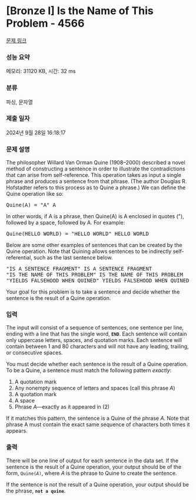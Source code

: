 # [Bronze I] Is the Name of This Problem - 4566 

[문제 링크](https://www.acmicpc.net/problem/4566) 

### 성능 요약

메모리: 31120 KB, 시간: 32 ms

### 분류

파싱, 문자열

### 제출 일자

2024년 9월 28일 16:18:17

### 문제 설명

<p>The philosopher Willard Van Orman Quine (1908–2000) described a novel method of constructing a sentence in order to illustrate the contradictions that can arise from self-reference. This operation takes as input a single phrase and produces a sentence from that phrase. (The author Douglas R. Hofstadter refers to this process as to Quine a phrase.) We can define the Quine operation like so:</p>

<pre>Quine(A) = "A" A
</pre>

<p>In other words, if A is a phrase, then Quine(A) is A enclosed in quotes ("), followed by a space, followed by A. For example:</p>

<pre>Quine(HELLO WORLD) = "HELLO WORLD" HELLO WORLD
</pre>

<p>Below are some other examples of sentences that can be created by the Quine operation. Note that Quining allows sentences to be indirectly self-referential, such as the last sentence below.</p>

<pre>"IS A SENTENCE FRAGMENT" IS A SENTENCE FRAGMENT
"IS THE NAME OF THIS PROBLEM" IS THE NAME OF THIS PROBLEM
"YIELDS FALSEHOOD WHEN QUINED" YIELDS FALSEHOOD WHEN QUINED
</pre>

<p>Your goal for this problem is to take a sentence and decide whether the sentence is the result of a Quine operation.</p>

### 입력 

 <p>The input will consist of a sequence of sentences, one sentence per line, ending with a line that has the single word, <strong><code>END</code></strong>. Each sentence will contain only uppercase letters, spaces, and quotation marks. Each sentence will contain between 1 and 80 characters and will not have any leading, trailing, or consecutive spaces.</p>

<p>You must decide whether each sentence is the result of a Quine operation. To be a Quine, a sentence must match the following pattern <em>exactly</em>:</p>

<ol>
	<li>A quotation mark</li>
	<li>Any nonempty sequence of letters and spaces (call this phrase <var>A</var>)</li>
	<li>A quotation mark</li>
	<li>A space</li>
	<li>Phrase <var>A</var>—exactly as it appeared in (2)</li>
</ol>

<p>If it matches this pattern, the sentence is a Quine of the phrase <var>A</var>. Note that phrase A must contain the exact same sequence of characters both times it appears.</p>

### 출력 

 <p>There will be one line of output for each sentence in the data set. If the sentence is the result of a Quine operation, your output should be of the form, <code>Quine(<var>A</var>)</code>, where <var>A</var> is the phrase to Quine to create the sentence.</p>

<p>If the sentence is not the result of a Quine operation, your output should be the phrase, <strong><code>not a quine</code></strong>.</p>


